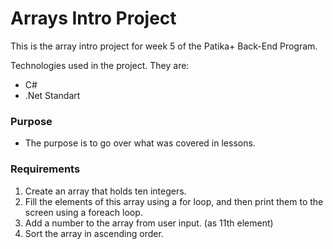 # Arrays Intro Project

This is the array intro project for week 5 of the Patika+ Back-End Program. 

Technologies used in the project. They are:
- C#
- .Net Standart

### Purpose
- The purpose is to go over what was covered in lessons.

### Requirements

1. Create an array that holds ten integers.
2. Fill the elements of this array using a for loop, and then print them to the screen using a foreach loop.
3. Add a number to the array from user input. (as 11th element)
4. Sort the array in ascending order.
